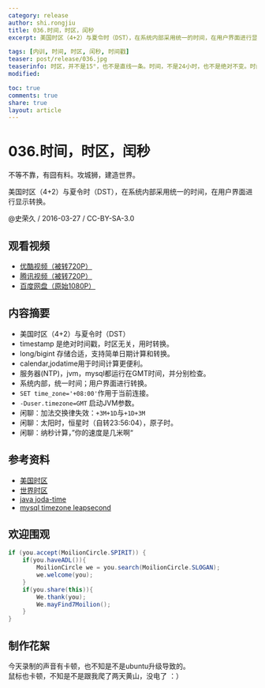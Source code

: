 ```yaml
---
category: release
author: shi.rongjiu
title: 036.时间，时区，闰秒
excerpt: 美国时区（4+2）与夏令时（DST），在系统内部采用统一的时间，在用户界面进行显示转换。

tags: [内训, 时间, 时区, 闰秒, 时间戳]
teaser: post/release/036.jpg
teaserinfo: 时区，并不是15°，也不是直线一条。时间，不是24小时，也不是绝对不变。时间，太可怕啦～
modified: 

toc: true
comments: true
share: true
layout: article
---
```


# 036.时间，时区，闰秒

不等不靠，有囧有料。攻城狮，建造世界。  

美国时区（4+2）与夏令时（DST），在系统内部采用统一的时间，在用户界面进行显示转换。

@史荣久 / 2016-03-27 / CC-BY-SA-3.0  

## 观看视频

  * [优酷视频（被转720P）](http://v.youku.com/v_show/id_XMTUxNDE5OTM4MA==.html)
  * [腾讯视频（被转720P）](http://v.qq.com/page/d/r/0/d01902jjdr0.html)
  * [百度网盘（原始1080P）](http://pan.baidu.com/share/link?shareid=3935315343&uk=1380913564&fid=198214877690267)

## 内容摘要

  * 美国时区（4+2）与夏令时（DST）
  * timestamp 是绝对时间戳，时区无关，用时转换。
  * long/bigint 存储合适，支持简单日期计算和转换。
  * calendar,jodatime用于时间计算更便利。
  * 服务器(NTP)，jvm，mysql都运行在GMT时间，并分别检查。
  * 系统内部，统一时间；用户界面进行转换。
  * `SET time_zone='+08:00'`作用于当前连接。
  * `-Duser.timezone=GMT` 启动JVM参数。
  * 闲聊：加法交换律失效：`+3M+1D`与`+1D+3M`
  * 闲聊：太阳时，恒星时（自转23:56:04），原子时。
  * 闲聊：纳秒计算，”你的速度是几米啊“

## 参考资料

  * [美国时区](http://www.1blueplanet.com/world_time_zones/cn/usa_time_zones.html)
  * [世界时区](http://www.timedate.cn/time/timezone.htm)
  * [java joda-time](http://www.joda.org/joda-time/)
  * [mysql timezone leapsecond](http://dev.mysql.com/doc/refman/5.6/en/time-zone-leap-seconds.html)

## 欢迎围观

``` java
if (you.accept(MoilionCircle.SPIRIT)) {
    if(you.haveADL()){
        MoilionCircle we = you.search(MoilionCircle.SLOGAN);
        we.welcome(you);
    }
    if(you.share(this)){
        We.thank(you);
        We.mayFind7Moilion();
    }
}
```

## 制作花絮

今天录制的声音有卡顿，也不知是不是ubuntu升级导致的。  
鼠标也卡顿，不知是不是跟我爬了两天黄山，没电了 ：）